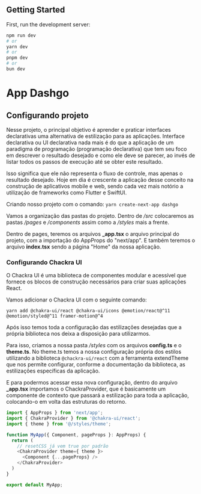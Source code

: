 ## Getting Started

First, run the development server:

```bash
npm run dev
# or
yarn dev
# or
pnpm dev
# or
bun dev
```

# App Dashgo

## Configurando projeto

Nesse projeto, o principal objetivo é aprender e praticar interfaces declarativas uma alternativa de estilização para as aplicações. Interface declarativa ou UI declarativa nada mais é do que a aplicação de um paradigma de programação (programação declarativa) que tem seu foco em descrever o resultado desejado e como ele deve se parecer, ao invés de listar todos os passos de execução até se obter este resultado.

Isso significa que ele não representa o fluxo de controle, mas apenas o resultado desejado. Hoje em dia é crescente a aplicação desse conceito na construção de aplicativos mobile e web, sendo cada vez mais notório a utilização de frameworks como Flutter e SwiftUI.

Criando nosso projeto com o comando: ``` yarn create-next-app dashgo ```

Vamos a organização das pastas do projeto. Dentro de _/src_ colocaremos as pastas _/pages_ e _/components_ assim como a _/styles_ mais a frente.

Dentro de pages, teremos os arquivos **_app.tsx** o arquivo principal do projeto, com a importação do AppProps do "next/app". E também teremos o arquivo **index.tsx** sendo a página "Home" da nossa aplicação.

### Configurando Chackra UI

O Chackra UI é uma biblioteca de componentes modular e acessível que fornece os blocos de construção necessários para criar suas aplicações React.

Vamos adicionar o Chackra UI com o seguinte comando:

```yarn add @chakra-ui/react @chakra-ui/icons @emotion/react@^11 @emotion/styled@^11 framer-motion@^4```

Após isso temos toda a configuração das estilizações desejadas que a própria biblioteca nos deixa a disposição para utilizarmos.

Para isso, criamos a nossa pasta _/styles_ com os arquivos **config.ts** e o **theme.ts**. No theme.ts temos a nossa configuração própria dos estilos utilizando a biblioteca ```@chackra-ui/react``` com a ferramenta extendTheme que nos permite configurar, conforme a documentação da biblioteca, as estilizações específicas da aplicação.

E para podermos acessar essa nova configuração, dentro do arquivo **_app.tsx** importamos o ChackraProvider, que é basicamente um componente de contexto que passará a estilização para toda a aplicação, colocando-o em volta das estruturas do retorno.

```typescript
import { AppProps } from 'next/app';
import { ChakraProvider } from '@chakra-ui/react'; 
import { theme } from '@/styles/theme';

function MyApp({ Component, pageProps }: AppProps) {
  return (
    // resetCSS já vem true por padrão
    <ChakraProvider theme={ theme }>
      <Component {...pageProps} />
    </ChakraProvider>
  )
}

export default MyApp;
```

